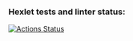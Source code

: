 ### Hexlet tests and linter status:
[![Actions Status](https://github.com/irkinwork/devops-for-programmers-project-lvl3/workflows/hexlet-check/badge.svg)](https://github.com/irkinwork/devops-for-programmers-project-lvl3/actions)